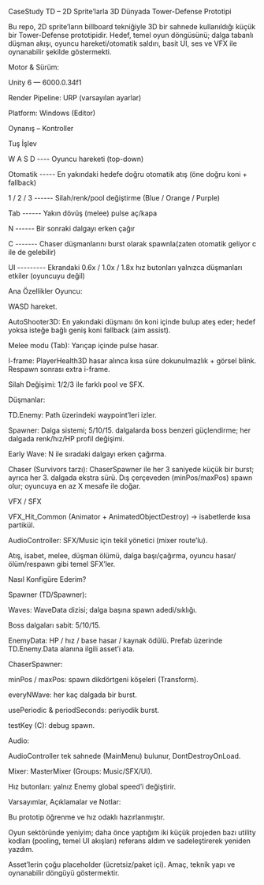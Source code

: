 CaseStudy TD – 2D Sprite’larla 3D Dünyada Tower-Defense Prototipi

Bu repo, 2D sprite’ların billboard tekniğiyle 3D bir sahnede kullanıldığı küçük bir Tower-Defense prototipidir. Hedef, temel oyun döngüsünü; dalga tabanlı düşman akışı, oyuncu hareketi/otomatik saldırı, basit UI, ses ve VFX ile oynanabilir şekilde göstermekti.

Motor & Sürüm:

Unity 6 — 6000.0.34f1

Render Pipeline: URP (varsayılan ayarlar)

Platform: Windows (Editor)


Oynanış – Kontroller

Tuş	            İşlev

W A S D	    ----        Oyuncu hareketi (top-down)

Otomatik       -----    En yakındaki hedefe doğru otomatik atış (öne doğru koni + fallback)

1 / 2 / 3	     ------     Silah/renk/pool değiştirme (Blue / Orange / Purple)

Tab		      ------      Yakın dövüş (melee) pulse aç/kapa


N		    ------        Bir sonraki dalgayı erken çağır

C		    -------      Chaser düşmanlarını burst olarak spawnla(zaten otomatik geliyor c ile de gelebilir)

UI		 ---------       Ekrandaki 0.6x / 1.0x / 1.8x hız butonları yalnızca düşmanları etkiler (oyuncuyu değil)

Ana Özellikler
Oyuncu:

WASD hareket.

AutoShooter3D: En yakındaki düşmanı ön koni içinde bulup ateş eder; hedef yoksa isteğe bağlı geniş koni fallback (aim assist).

Melee modu (Tab): Yarıçap içinde pulse hasar.

I-frame: PlayerHealth3D hasar alınca kısa süre dokunulmazlık + görsel blink. Respawn sonrası extra i-frame.

Silah Değişimi: 1/2/3 ile farklı pool ve SFX.

Düşmanlar:

TD.Enemy: Path üzerindeki waypoint’leri izler.

Spawner: Dalga sistemi; 5/10/15. dalgalarda boss benzeri güçlendirme; her dalgada renk/hız/HP profil değişimi.

Early Wave: N ile sıradaki dalgayı erken çağırma.

Chaser (Survivors tarzı): ChaserSpawner ile her 3 saniyede küçük bir burst; ayrıca her 3. dalgada ekstra sürü. Dış çerçeveden (minPos/maxPos) spawn olur; oyuncuya en az X mesafe ile doğar.

VFX / SFX

VFX_Hit_Common (Animator + AnimatedObjectDestroy) → isabetlerde kısa partikül.

AudioController: SFX/Music için tekil yönetici (mixer route’lu).

Atış, isabet, melee, düşman ölümü, dalga başı/çağırma, oyuncu hasar/ölüm/respawn gibi temel SFX’ler.


Nasıl Konfigüre Ederim?

Spawner (TD/Spawner):

Waves: WaveData dizisi; dalga başına spawn adedi/sıklığı.

Boss dalgaları sabit: 5/10/15.

EnemyData: HP / hız / base hasar / kaynak ödülü. Prefab üzerinde TD.Enemy.Data alanına ilgili asset’i ata.

ChaserSpawner:

minPos / maxPos: spawn dikdörtgeni köşeleri (Transform).

everyNWave: her kaç dalgada bir burst.

usePeriodic & periodSeconds: periyodik burst.

testKey (C): debug spawn.

Audio:

AudioController tek sahnede (MainMenu) bulunur, DontDestroyOnLoad.

Mixer: MasterMixer (Groups: Music/SFX/UI).


Hız butonları: yalnız Enemy global speed’i değiştirir.


Varsayımlar, Açıklamalar ve Notlar:

Bu prototip öğrenme ve hız odaklı hazırlanmıştır.

Oyun sektöründe yeniyim; daha önce yaptığım iki küçük projeden bazı utility kodları (pooling, temel UI akışları) referans aldım ve sadeleştirerek yeniden yazdım.

Asset’lerin çoğu placeholder (ücretsiz/paket içi). Amaç, teknik yapı ve oynanabilir döngüyü göstermektir.
